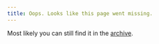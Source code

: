 ```yaml
---
title: Oops. Looks like this page went missing.
---
```


Most likely you can still find it in the [archive](/archive.html).
